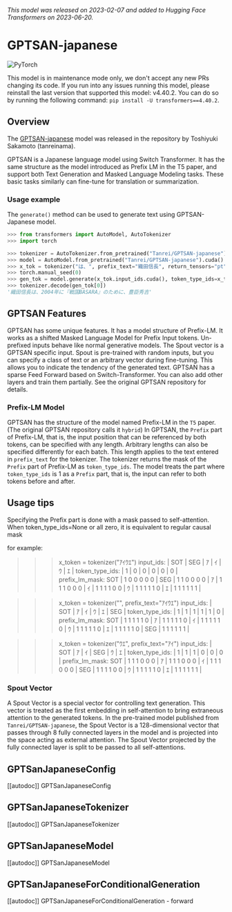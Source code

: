 <!--Copyright 2023 The HuggingFace Team. All rights reserved.

Licensed under the Apache License, Version 2.0 (the "License"); you may not use this file except in compliance with
the License. You may obtain a copy of the License at

http://www.apache.org/licenses/LICENSE-2.0

Unless required by applicable law or agreed to in writing, software distributed under the License is distributed on
an "AS IS" BASIS, WITHOUT WARRANTIES OR CONDITIONS OF ANY KIND, either express or implied. See the License for the
specific language governing permissions and limitations under the License.

⚠️ Note that this file is in Markdown but contain specific syntax for our doc-builder (similar to MDX) that may not be
rendered properly in your Markdown viewer.

-->
*This model was released on 2023-02-07 and added to Hugging Face Transformers on 2023-06-20.*

# GPTSAN-japanese

<div class="flex flex-wrap space-x-1">
<img alt="PyTorch" src="https://img.shields.io/badge/PyTorch-DE3412?style=flat&logo=pytorch&logoColor=white">
</div>

<Tip warning={true}>

This model is in maintenance mode only, we don't accept any new PRs changing its code.
If you run into any issues running this model, please reinstall the last version that supported this model: v4.40.2.
You can do so by running the following command: `pip install -U transformers==4.40.2`.

</Tip>

## Overview

The [GPTSAN-japanese](https://huggingface.co/Tanrei/GPTSAN-japanese) model was released in the repository by Toshiyuki Sakamoto (tanreinama).

GPTSAN is a Japanese language model using Switch Transformer. It has the same structure as the model introduced as Prefix LM
in the T5 paper, and support both Text Generation and Masked Language Modeling tasks. These basic tasks similarly can
fine-tune for translation or summarization.

### Usage example

The `generate()` method can be used to generate text using GPTSAN-Japanese model.

```python
>>> from transformers import AutoModel, AutoTokenizer
>>> import torch

>>> tokenizer = AutoTokenizer.from_pretrained("Tanrei/GPTSAN-japanese")
>>> model = AutoModel.from_pretrained("Tanrei/GPTSAN-japanese").cuda()
>>> x_tok = tokenizer("は、", prefix_text="織田信長", return_tensors="pt")
>>> torch.manual_seed(0)
>>> gen_tok = model.generate(x_tok.input_ids.cuda(), token_type_ids=x_tok.token_type_ids.cuda(), max_new_tokens=20)
>>> tokenizer.decode(gen_tok[0])
'織田信長は、2004年に『戦国BASARA』のために、豊臣秀吉'
```

## GPTSAN Features

GPTSAN has some unique features. It has a model structure of Prefix-LM. It works as a shifted Masked Language Model for Prefix Input tokens. Un-prefixed inputs behave like normal generative models.
The Spout vector is a GPTSAN specific input. Spout is pre-trained with random inputs, but you can specify a class of text or an arbitrary vector during fine-tuning. This allows you to indicate the tendency of the generated text.
GPTSAN has a sparse Feed Forward based on Switch-Transformer. You can also add other layers and train them partially. See the original GPTSAN repository for details.

### Prefix-LM Model

GPTSAN has the structure of the model named Prefix-LM in the `T5` paper. (The original GPTSAN repository calls it `hybrid`)
In GPTSAN, the `Prefix` part of Prefix-LM, that is, the input position that can be referenced by both tokens, can be specified with any length.
Arbitrary lengths can also be specified differently for each batch.
This length applies to the text entered in `prefix_text` for the tokenizer.
The tokenizer returns the mask of the `Prefix` part of Prefix-LM as `token_type_ids`.
The model treats the part where `token_type_ids` is 1 as a `Prefix` part, that is, the input can refer to both tokens before and after.

## Usage tips

Specifying the Prefix part is done with a mask passed to self-attention.
When token_type_ids=None or all zero, it is equivalent to regular causal mask

for example:

>>> x_token = tokenizer("ｱｲｳｴ")
input_ids:      | SOT | SEG | ｱ | ｲ | ｳ | ｴ |
token_type_ids: | 1   | 0   | 0 | 0 | 0 | 0 |
prefix_lm_mask:
SOT | 1 0 0 0 0 0 |
SEG | 1 1 0 0 0 0 |
ｱ   | 1 1 1 0 0 0 |
ｲ   | 1 1 1 1 0 0 |
ｳ   | 1 1 1 1 1 0 |
ｴ   | 1 1 1 1 1 1 |

>>> x_token = tokenizer("", prefix_text="ｱｲｳｴ")
input_ids:      | SOT | ｱ | ｲ | ｳ | ｴ | SEG |
token_type_ids: | 1   | 1 | 1 | 1 | 1 | 0  |
prefix_lm_mask:
SOT | 1 1 1 1 1 0 |
ｱ   | 1 1 1 1 1 0 |
ｲ   | 1 1 1 1 1 0 |
ｳ   | 1 1 1 1 1 0 |
ｴ   | 1 1 1 1 1 0 |
SEG | 1 1 1 1 1 1 |

>>> x_token = tokenizer("ｳｴ", prefix_text="ｱｲ")
input_ids:      | SOT | ｱ | ｲ | SEG | ｳ | ｴ |
token_type_ids: | 1   | 1 | 1 | 0   | 0 | 0 |
prefix_lm_mask:
SOT | 1 1 1 0 0 0 |
ｱ   | 1 1 1 0 0 0 |
ｲ   | 1 1 1 0 0 0 |
SEG | 1 1 1 1 0 0 |
ｳ   | 1 1 1 1 1 0 |
ｴ   | 1 1 1 1 1 1 |

### Spout Vector

A Spout Vector is a special vector for controlling text generation.
This vector is treated as the first embedding in self-attention to bring extraneous attention to the generated tokens.
In the pre-trained model published from `Tanrei/GPTSAN-japanese`, the Spout Vector is a 128-dimensional vector that passes through 8 fully connected layers in the model and is projected into the space acting as external attention.
The Spout Vector projected by the fully connected layer is split to be passed to all self-attentions.

## GPTSanJapaneseConfig

[[autodoc]] GPTSanJapaneseConfig

## GPTSanJapaneseTokenizer

[[autodoc]] GPTSanJapaneseTokenizer

## GPTSanJapaneseModel

[[autodoc]] GPTSanJapaneseModel

## GPTSanJapaneseForConditionalGeneration

[[autodoc]] GPTSanJapaneseForConditionalGeneration
    - forward
